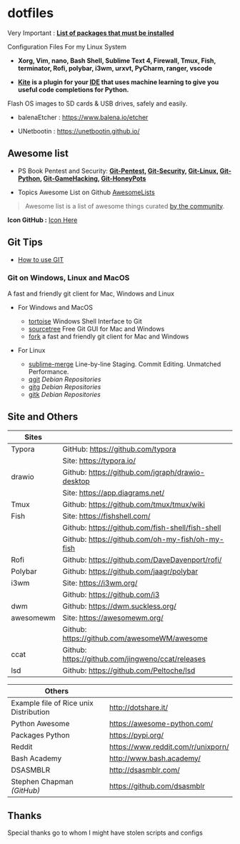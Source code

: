 # dotfiles

Very Important : **[List of packages that must be installed](https://github.com/PhineasPhreak/dotfiles/tree/master/packages)**

Configuration Files For my Linux System
* **Xorg, Vim, nano, Bash Shell, Sublime Text 4, Firewall, Tmux, Fish, terminator, Rofi, polybar, i3wm, urxvt, PyCharm, ranger, vscode**

* **[Kite](https://kite.com/) is a plugin for your [IDE](https://kite.com/integrations/) that uses machine learning to give you useful code completions for Python.**

Flash OS images to SD cards & USB drives, safely and easily.
* balenaEtcher : https://www.balena.io/etcher

* UNetbootin : https://unetbootin.github.io/

## Awesome list

* PS Book Pentest and Security: **[Git-Pentest](https://github.com/enaqx/awesome-pentest), [Git-Security](https://github.com/sbilly/awesome-security), [Git-Linux](https://github.com/aleksandar-todorovic/awesome-linux), [Git-Python](https://github.com/vinta/awesome-python), [Git-GameHacking](https://github.com/dsasmblr/game-hacking), [Git-HoneyPots](https://github.com/paralax/awesome-honeypots)**

* Topics Awesome List on Github [AwesomeLists](https://github.com/topics/awesome)

> Awesome list is a list of awesome things curated [by the community](https://awesome.re/).
 
**Icon GitHub :** [Icon Here](https://octicons.github.com/)

## Git Tips

 * [How to use GIT](https://github.com/PhineasPhreak/documents-learning/blob/master/how-to-git.md#howto-git)

### Git on Windows, Linux and MacOS

A fast and friendly git client for Mac, Windows and Linux

* For Windows and MacOS
  * [tortoise](https://tortoisegit.org/) Windows Shell Interface to Git
  * [sourcetree](https://sourcetreeapp.com/) Free Git GUI for Mac and Windows
  * [fork](https://git-fork.com/) a fast and friendly git client for Mac and Windows

* For Linux
  * [sublime-merge](https://www.sublimemerge.com/) Line-by-line Staging. Commit Editing. Unmatched Performance.
  * [qgit](https://packages.debian.org/buster/qgit) *Debian Repositories*
  * [gitg](https://packages.debian.org/buster/gitg) *Debian Repositories*
  * [gitk](https://packages.debian.org/buster/gitk) *Debian Repositories*


## Site and Others

| **Sites** | |
| --------- | ------------------------------------------------- |
| Typora    | GitHub: https://github.com/typora                 |
|           | Site: https://typora.io/                          |
| drawio    | Github: https://github.com/jgraph/drawio-desktop  |
|           | Site: https://app.diagrams.net/                   |
| Tmux      | Github: https://github.com/tmux/tmux/wiki         |
| Fish      | Site: https://fishshell.com/                      |
|           | Github: https://github.com/fish-shell/fish-shell  |
|           | Github: https://github.com/oh-my-fish/oh-my-fish  |
| Rofi      | Github: https://github.com/DaveDavenport/rofi/    |
| Polybar   | Github: https://github.com/jaagr/polybar          |
| i3wm      | Site: https://i3wm.org/                           |
|           | Github: https://github.com/i3                     |
| dwm       | Github: https://dwm.suckless.org/                 |
| awesomewm | Site: https://awesomewm.org/                      |
|           | Github: https://github.com/awesomeWM/awesome      |
| ccat      | Github: https://github.com/jingweno/ccat/releases |
| lsd       | Github: https://github.com/Peltoche/lsd           |

| **Others** | |
| -------------------------------------- | ---------------------------------- |
| Example file of Rice unix Distribution | http://dotshare.it/                |
| Python Awesome                         | https://awesome-python.com/        |
| Packages Python                        | https://pypi.org/                  |
| Reddit                                 | https://www.reddit.com/r/unixporn/ |
| Bash Academy                           | http://www.bash.academy/           |
| DSASMBLR                               | http://dsasmblr.com/               |
| Stephen Chapman *(GitHub)*             | https://github.com/dsasmblr        |

## Thanks

Special thanks go to whom I might have stolen scripts and configs
